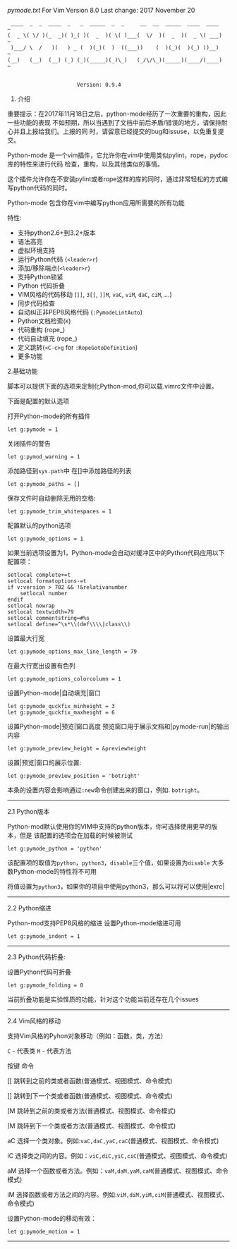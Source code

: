 *pymode.txt*     For Vim Version 8.0      Last change: 2017 November 20

     ____  _  _  ____  _   _  _____  _  _     __  __  _____  ____  ____      ~
    (  _ \( \/ )(_  _)( )_( )(  _  )( \( )___(  \/  )(  _  )(  _ \( ___)     ~
     )___/ \  /   )(   ) _ (  )(_)(  )  ((___))    (  )(_)(  )(_) ))__)      ~
    (__)   (__)  (__) (_) (_)(_____)(_)\_)   (_/\/\_)(_____)(____/(____)     ~


                          Version: 0.9.4

1. 介绍 

重要提示：在2017年11月18日之后，python-mode经历了一次重要的重构，因此一些功能的表现
不如预期，所以当遇到了文档中前后矛盾/错误的地方，请保持耐心并且上报给我们。上报的同
时，请留意已经提交的bug和issuse，以免重复提交。

Python-mode 是一个vim插件，它允许你在vim中使用类似pylint，rope，pydoc库的特性来进行代码
检查，重构，以及其他类似的事情。

这个插件允许你在不安装pylint或者rope这样的库的同时，通过非常轻松的方式编写python代码的同时。

Python-mode 包含你在vim中编写python应用所需要的所有功能

特性:
- 支持python2.6+到3.2+版本
- 语法高亮 
- 虚拟环境支持
- 运行Python代码 (``<leader>r``)
- 添加/移除端点(``<leader>r``)
- 支持Python锁紧 
- Python 代码折叠
- VIM风格的代码移动 (``]]``, ``3[[``, ``]]M``, ``vaC``, ``viM``,
  ``daC``, ``ciM``, ...)
- 同步代码检查
- 自动纠正非PEP8风格代码 (``:PymodeLintAuto``)
- Python文档检索(``K``)
- 代码重构 <rope refactoring library> (rope_)
- 代码自动填充 (rope_)
- 定义跳转(``<C-c>g`` for `:RopeGotoDefinition`)
- 更多功能 

2.基础功能

脚本可以提供下面的选项来定制化Python-mod,你可以载.vimrc文件中设置。

下面是配置的默认选项

打开Python-mode的所有插件
>
	let g:pymode = 1

关闭插件的警告
>
	let g:pymod_warning = 1

添加路径到`sys.path`中
在[]中添加路径的列表
>
	let g:pymode_paths = []

保存文件时自动删除无用的空格:
>
	let g:pymode_trim_whitespaces = 1

配置默认的python选项
>
	let g:pymode_options = 1

如果当前选项设置为1，Python-mode会自动对缓冲区中的Python代码应用以下配置项：
 >
	setlocal complete+=t
	setlocal formatoptions-=t
	if v:version > 702 && !&relativanumber
		setlocal number
	endif
	setlocal nowrap
	setlocal textwidth=79
	setlocal commentstring=#%s
	setlocal define=^\s*\\(def\\\\|class\\)

设置最大行宽
>
	let g:pymode_options_max_line_length = 79

在最大行宽出设置有色列
>
	let g:pymode_options_colorcolumn = 1

设置Python-mode|自动填充|窗口
>
	let g:pymode_quckfix_minheight = 3
	let g:pymode_quckfix_maxheight = 6

设置Python-mode|预览|窗口高度
预览窗口用于展示文档和|pymode-run|的输出内容
>
	let g:pymode_preview_height = &previewheight
	
设置|预览|窗口的展示位置:
>
	let g:pymode_preview_position = 'botright'

本条的设置内容会影响通过`:new`命令创建出来的窗口，例如. `botright`。

---
2.1 Python版本

Python-mod默认使用你的VIM中支持的python版本，你可选择使用更早的版本，但是
该配置的选项会在加载的时候被测试
>
	let g:pymode_python = 'python'

该配置项的取值为`python`，`python3`，`disable`三个值，如果设置为`disable`
大多数Python-mode的特性将不可用

将值设置为`python3`，如果你的项目中使用python3，那么可以将可以使用|exrc|

---

2.2 Python缩进

Python-mod支持PEP8风格的缩进
设置Python-mode缩进可用
>
	let g:pymode_indent = 1
	
---

2.3 Python代码折叠:

设置Python代码可折叠
>
	let g:pymode_folding = 0

当前折叠功能是实验性质的功能，针对这个功能当前还存在几个issues

---

2.4 Vim风格的移动

支持Vim风格的Pyhon对象移动（例如：函数，类，方法）

`C` - 代表类
`M` - 代表方法

按键	命令

[[		跳转到之前的类或者函数(普通模式、视图模式、命令模式)

]]		跳转到下一个类或者函数(普通模式、视图模式、命令模式)

[M		跳转到之前的类或者方法(普通模式、视图模式、命令模式)

]M		跳转到下一个类或者方法(普通模式、视图模式、命令模式)

aC		选择一个类对象。例如:`vaC,daC,yaC,caC`(普通模式、视图模式、命令模式)

iC		选择类之间的内容。例如：`viC,diC,yiC,ciC`(普通模式、视图模式、命令模式)

aM		选择一个函数或者方法。例如：`vaM,daM,yaM,caM`(普通模式、视图模式、命令模式)

iM		选择函数或者方法之间的内容。例如:`viM,diM,yiM,ciM`(普通模式、视图模式、命令模式)

设置Python-mode的移动有效：
>
	let g:pymode_motion = 1

---




